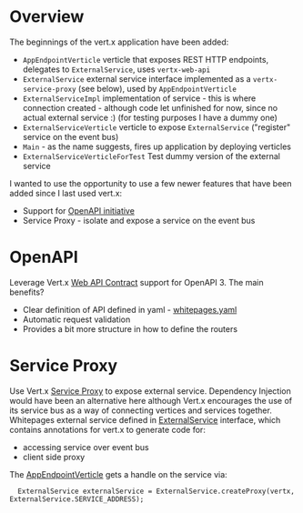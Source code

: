 # Overview 
The beginnings of the vert.x application have been added:

   * `AppEndpointVerticle` verticle that exposes REST HTTP endpoints, delegates to `ExternalService`, uses `vertx-web-api`
   * `ExternalService` external service interface implemented as a `vertx-service-proxy` (see below), used by `AppEndpointVerticle`
   * `ExternalServiceImpl` implementation of service - this is where connection created - although code let unfinished for now, since no actual external  service :) (for testing purposes I have a dummy one)
   * `ExternalServiceVerticle` verticle to expose `ExternalService` ("register" service on the event bus)
   * `Main` - as the name suggests, fires up application by deploying verticles
   * `ExternalServiceVerticleForTest` Test dummy version of the external service

I wanted to use the opportunity to use a few newer features that have been added since I last used vert.x:
   * Support for [OpenAPI initiative](https://www.openapis.org/)
   * Service Proxy - isolate and expose a service on the event bus

# OpenAPI
Leverage Vert.x [Web API Contract](https://vertx.io/docs/vertx-web-api-contract/java/) support for OpenAPI 3.
The main benefits? 
   * Clear definition of API defined in yaml - [whitepages.yaml](src/main/resources/whitepages.yaml)
   * Automatic request validation 
   * Provides a bit more structure in how to define the routers

# Service Proxy 
Use Vert.x [Service Proxy](http://vertx.io/docs/vertx-service-proxy/java/) to expose external service.
Dependency Injection would have been an alternative here although Vert.x encourages the use of its service bus as a way of 
connecting vertices and services together. Whitepages external service defined in [ExternalService](src/main/java/com/stehnik/whitepages/ExternalService.java) interface, which contains annotations for vert.x to generate code for:
   * accessing service over event bus
   * client side proxy
  
The [AppEndpointVerticle](src/main/java/com/stehnik/whitepages/AppEndpointVerticle.java) gets a handle on the service via:
```
  ExternalService externalService = ExternalService.createProxy(vertx, ExternalService.SERVICE_ADDRESS);
```

